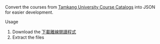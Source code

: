 Convert the courses from [Tamkang University Course Catalogs](https://azquery.tku.edu.tw/acad/) into JSON for easier development.

Usage
1. Download the [下載離線閱讀程式](https://esquery.tku.edu.tw/acad/upload/1141CLASS.RAR)
2. Extract the files